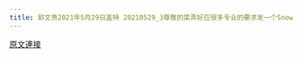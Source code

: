 ```yaml
---
title: 郭文贵2021年5月29日盖特 20210529_3尊敬的菜弄好应很多专业的要求发一个Snow 的视频！
---
```


[原文連接](https://gnews.org/ThreadView/53480942)


